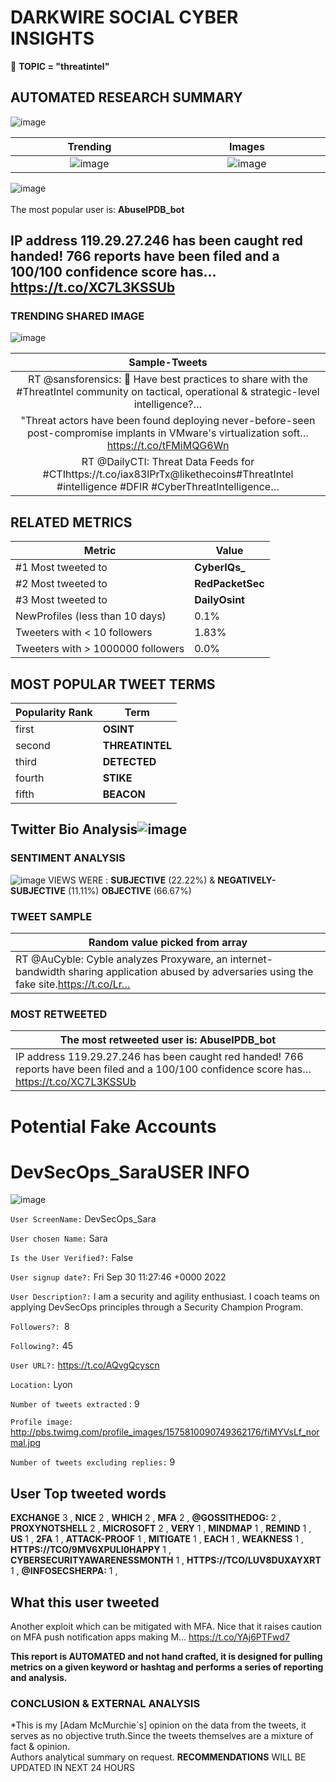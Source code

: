 # DARKWIRE SOCIAL CYBER INSIGHTS 
&#x1F34E; **TOPIC = "threatintel"**

## AUTOMATED RESEARCH SUMMARY
  ![image](darkLogo.png)   

|  Trending  |   Images | 
:-------------------------:|:-------------------------:
|  ![image](assets/threatintel/imageFile1.jpg)     <img width=200/> | ![image](assets/threatintel/imageFile2.jpg) <img width=200/> |   
 
 
![image](assets/threatintel/TWEETS.png)
<br></br>
The most popular user is: **AbuseIPDB_bot**  
 

## IP address 119.29.27.246 has been caught red handed! 766 reports have been filed and a 100/100 confidence score has… https://t.co/XC7L3KSSUb 

  




### TRENDING SHARED IMAGE

![image](assets/threatintel/twitterPostedImage.png)



|                **Sample-Tweets**        |
| :-------------: |
| RT @sansforensics: 📣  Have best practices to share with the #ThreatIntel community on tactical, operational &amp; strategic-level intelligence?… |
| "Threat actors have been found deploying never-before-seen post-compromise implants in VMware's virtualization soft… https://t.co/tFMiMQG6Wn |
| RT @DailyCTI: Threat Data Feeds for #CTIhttps://t.co/iax83lPrTx@likethecoins#ThreatIntel #intelligence #DFIR #CyberThreatIntelligence… |

## RELATED METRICS<br>
| Metric | Value |
| ------------- | ------------- |
| #1 Most tweeted to  | **CyberIQs_** |
| #2 Most tweeted to  | **RedPacketSec** |
| #3 Most tweeted to  | **DailyOsint** |
| NewProfiles (less than 10 days) | 0.1%  |
| Tweeters with < 10 followers  | 1.83%|
| Tweeters with > 1000000 followers  | 0.0%  |



## MOST POPULAR TWEET TERMS 


| Popularity Rank  | Term |
| ------------- | ------------- |
| first  | **OSINT**  |
| second  | **THREATINTEL**  |
| third  | **DETECTED** |
| fourth  | **STIKE**  |
| fifth  | **BEACON**  |


## Twitter Bio Analysis![image](assets/threatintel/BIO.png)
### SENTIMENT ANALYSIS
![image](assets/threatintel/sentiment.png)
VIEWS WERE : **SUBJECTIVE**  (22.22%) & **NEGATIVELY-SUBJECTIVE** (11.11%) **OBJECTIVE** (66.67%)

### TWEET SAMPLE 
| Random value picked from array |
| ------------- |
|RT @AuCyble: Cyble analyzes Proxyware, an internet-bandwidth sharing application abused by adversaries using the fake site.https://t.co/Lr… |

### MOST RETWEETED 

| The most retweeted user is: **AbuseIPDB_bot**  |
| ------------- |
| IP address 119.29.27.246 has been caught red handed! 766 reports have been filed and a 100/100 confidence score has… https://t.co/XC7L3KSSUb |

# Potential Fake Accounts
 
# DevSecOps_SaraUSER INFO
![image](http://pbs.twimg.com/profile_images/1575810090749362176/fiMYVsLf_normal.jpg)
 
`User ScreenName:` DevSecOps_Sara 
 
`User chosen Name:` Sara 
 
`Is the User Verified?:` False 
 
`User signup date?:` Fri Sep 30 11:27:46 +0000 2022 
 
`User Description?:` I am a security and agility enthusiast. I coach teams on applying DevSecOps principles through a Security Champion Program. 
 
`Followers?: `8 
 
`Following?:` 45 
 
`User URL?:` https://t.co/AQvgQcyscn 
 
`Location:` Lyon 
 
`Number of tweets extracted`  : 9 
 
`Profile image:` http://pbs.twimg.com/profile_images/1575810090749362176/fiMYVsLf_normal.jpg 
 
`Number of tweets excluding replies:` 9 
 

 

 
## User Top tweeted words 
 
**EXCHANGE** 3 , **NICE** 2 , **WHICH** 2 , **MFA** 2 , **@GOSSITHEDOG:** 2 , **PROXYNOTSHELL** 2 , **MICROSOFT** 2 , **VERY** 1 , **MINDMAP** 1 , **REMIND** 1 , **US** 1 , **2FA** 1 , **ATTACK-PROOF** 1 , **MITIGATE** 1 , **EACH** 1 , **WEAKNESS** 1 , **HTTPS://TCO/9MV6XPULI0HAPPY** 1 , **CYBERSECURITYAWARENESSMONTH** 1 , **HTTPS://TCO/LUV8DUXAYXRT** 1 , **@INFOSECSHERPA:** 1 , 
 
## What this user tweeted
 
Another exploit which can be mitigated with MFA. Nice that it raises caution on MFA push notification apps making M… https://t.co/YAj6PTFwd7
 

<b> This report is AUTOMATED and not hand crafted, it is designed for pulling metrics on a given keyword or hashtag and performs a series of reporting and analysis.</b>  
### CONCLUSION & EXTERNAL ANALYSIS

*This is my [Adam McMurchie`s] opinion on the data from the tweets, it serves as no objective truth.Since the tweets themselves are a mixture of fact & opinion.<br>
Authors analytical summary on request.
**RECOMMENDATIONS** WILL BE UPDATED IN NEXT  24 HOURS <br>